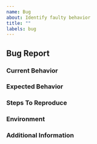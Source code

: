 ```yaml
---
name: Bug
about: Identify faulty behavior
title: ""
labels: bug
---
```


## Bug Report

<!-- Please search useInk's issues in case one already exists for this bug. -->

### Current Behavior

<!-- TODO -->

### Expected Behavior

<!-- TODO -->

### Steps To Reproduce

<!--
Example:

1. In this environment...
2. ... with this code...
3. ... run this command.
-->

### Environment

<!--
Example:

- Deno: ... (deno --version)
- Node: ... (node -v)
- Browser: ...
- OS: ...
- Language: TypeScript vX.Y.Z (tsc --version) / JavaScript / ...
-->

### Additional Information

<!-- Is there anything else that might help us tackle this bug (a public GitHub repo perhaps)? -->
